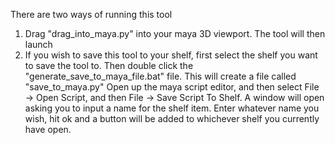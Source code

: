 There are two ways of running this tool

1. Drag "drag_into_maya.py" into your maya 3D viewport. The tool will then launch
2. If you wish to save this tool to your shelf, first select the shelf you want to save the tool to. Then double click the "generate_save_to_maya_file.bat" file. This will create a file called "save_to_maya.py" Open up the maya script editor, and then select File -> Open Script, and then File -> Save Script To Shelf. A window will open asking you to input a name for the shelf item. Enter whatever name you wish, hit ok and a button will be added to whichever shelf you currently have open.  
